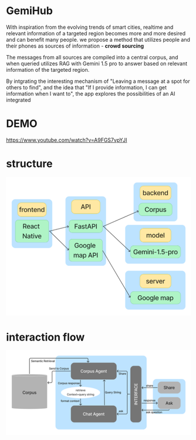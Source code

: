 
# GemiHub
With inspiration from the evolving trends of smart cities, realtime and relevant information of a targeted region becomes more and more desired and can benefit many people. 
we propose a method that utilizes people and their phones as sources of information - **crowd sourcing**

The messages from all sources are compiled into a central corpus, and when queried utilizes RAG with Gemini 1.5 pro to answer based on relevant information of the targeted region.

By intgrating the interesting mechanism of "Leaving a message at a spot for others to find", and the idea that "If I provide information, I can get information when I want to", the app explores the possibilities of an AI integrated

# DEMO
https://www.youtube.com/watch?v=A9FGS7vpYJI

# structure
![structure](./structure.png)

# interaction flow
![interaction](./interaction_flow.png)


